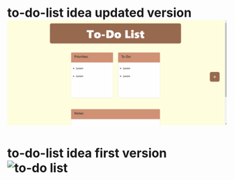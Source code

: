 # to-do-list idea updated version ![to-do list](https://github.com/luuull/to-do-list/blob/0789ceca0e4131f803e74870655b64c7a91263f4/to-do.gif)


# to-do-list idea first version ![to-do list](https://user-images.githubusercontent.com/101467080/161360565-2f5f21b2-8e52-49cd-a365-f51694dd0d82.gif)
